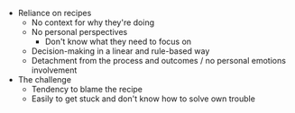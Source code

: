 - Reliance on recipes
    - No context for why they're doing
    - No personal perspectives
        - Don't know what they need to focus on
    - Decision-making in a linear and rule-based way
    - Detachment from the process and outcomes / no personal emotions involvement
- The challenge
    - Tendency to blame the recipe
    - Easily to get stuck and don't know how to solve own trouble
